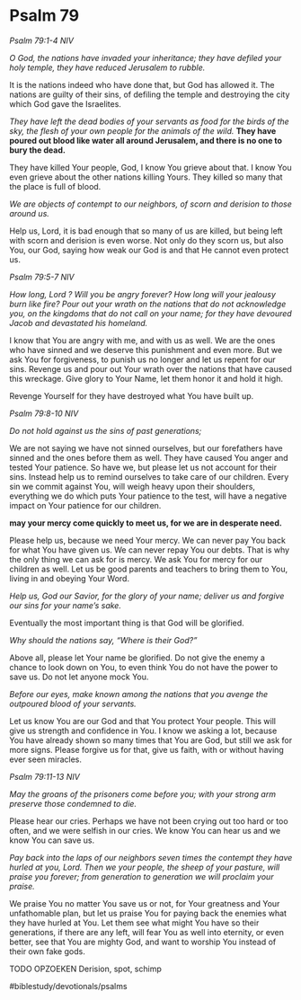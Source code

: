 # Psalm 79
*Psalm 79:1-4 NIV*

*O God, the nations have invaded your inheritance; they have defiled your holy temple, they have reduced Jerusalem to rubble.*

It is the nations indeed who have done that, but God has allowed it. The nations are guilty of their sins, of defiling the temple and destroying the city which God gave the Israelites.

*They have left the dead bodies of your servants as food for the birds of the sky, the flesh of your own people for the animals of the wild.*
**They have poured out blood like water all around Jerusalem, and there is no one to bury the dead.**

They have killed Your people, God, I know You grieve about that. I know You even grieve about the other nations killing Yours.
They killed so many that the place is full of blood.

*We are objects of contempt to our neighbors, of scorn and derision to those around us.*

Help us, Lord, it is bad enough that so many of us are killed, but being left with scorn and derision is even worse.
Not only do they scorn us, but also You, our God, saying how weak our God is and that He cannot even protect us.

*Psalm 79:5-7 NIV*

*How long, Lord ? Will you be angry forever? How long will your jealousy burn like fire? Pour out your wrath on the nations that do not acknowledge you, on the kingdoms that do not call on your name; for they have devoured Jacob and devastated his homeland.*

I know that You are angry with me, and with us as well. We are the ones who have sinned and we deserve this punishment and even more. But we ask You for forgiveness, to punish us no longer and let us repent for our sins.
Revenge us and pour out Your wrath over the nations that have caused this wreckage. Give glory to Your Name, let them honor it and hold it high.

Revenge Yourself for they have destroyed what You have built up.

*Psalm 79:8-10 NIV*

*Do not hold against us the sins of past generations;*

We are not saying we have not sinned ourselves, but our forefathers have sinned and the ones before them as well. They have caused You anger and tested Your patience. So have we, but please let us not account for their sins.
Instead help us to remind ourselves to take care of our children. Every sin we commit against You, will weigh heavy upon their shoulders, everything we do which puts Your patience to the test, will have a negative impact on Your patience for our children.

**may your mercy come quickly to meet us, for we are in desperate need.**

Please help us, because we need Your mercy. We can never pay You back for what You have given us. We can never repay You our debts. That is why the only thing we can ask for is mercy.
We ask You for mercy for our children as well. Let us be good parents and teachers to bring them to You, living in and obeying Your Word.

*Help us, God our Savior, for the glory of your name; deliver us and forgive our sins for your name’s sake.*

Eventually the most important thing is that God will be glorified.

*Why should the nations say, “Where is their God?”*

Above all, please let Your name be glorified. Do not give the enemy a chance to look down on You, to even think You do not have the power to save us. Do not let anyone mock You.

*Before our eyes, make known among the nations that you avenge the outpoured blood of your servants.*

Let us know You are our God and that You protect Your people. This will give us strength and confidence in You.
I know we asking a lot, because You have already shown so many times that You are God, but still we ask for more signs. Please forgive us for that, give us faith, with or without having ever seen miracles.

*Psalm 79:11-13 NIV*

*May the groans of the prisoners come before you; with your strong arm preserve those condemned to die.*

Please hear our cries. Perhaps we have not been crying out too hard or too often, and we were selfish in our cries. We know You can hear us and we know You can save us.

*Pay back into the laps of our neighbors seven times the contempt they have hurled at you, Lord. Then we your people, the sheep of your pasture, will praise you forever; from generation to generation we will proclaim your praise.*

We praise You no matter You save us or not, for Your greatness and Your unfathomable plan, but let us praise You for paying back the enemies what they have hurled at You. Let them see what might You have so their generations, if there are any left, will fear You as well into eternity, or even better, see that You are mighty God, and want to worship You instead of their own fake gods.

TODO OPZOEKEN
Derision, spot, schimp

#biblestudy/devotionals/psalms